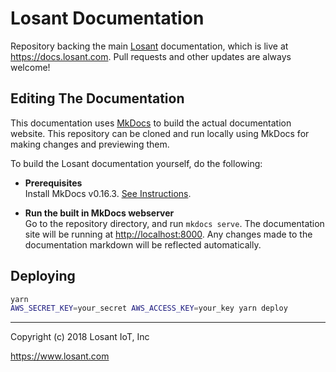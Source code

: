 # Losant Documentation

Repository backing the main [Losant](https://www.losant.com) documentation,
which is live at <https://docs.losant.com>. Pull requests and other updates
are always welcome!

## Editing The Documentation

This documentation uses [MkDocs](http://www.mkdocs.org) to build
the actual documentation website. This repository can be cloned and run locally
using MkDocs for making changes and previewing them.

To build the Losant documentation yourself, do the following:

* **Prerequisites**  
  Install MkDocs v0.16.3. [See Instructions](http://www.mkdocs.org/#installation).

* **Run the built in MkDocs webserver**  
  Go to the repository directory, and run `mkdocs serve`. The documentation site will be running at <http://localhost:8000>. Any changes made to the documentation markdown will be reflected automatically.

## Deploying

```bash
yarn
AWS_SECRET_KEY=your_secret AWS_ACCESS_KEY=your_key yarn deploy
```

*****

Copyright (c) 2018 Losant IoT, Inc

<https://www.losant.com>
